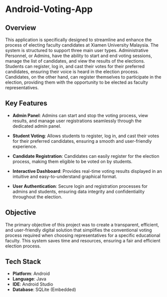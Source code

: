 # Android-Voting-App

## Overview

This application is specifically designed to streamline and enhance the process of electing faculty candidates at Xiamen University Malaysia. The system is structured to support three main user types. Administrative Personnel, or Admins, have the ability to start and end voting sessions, manage the list of candidates, and view the results of the elections. Students can register, log in, and cast their votes for their preferred candidates, ensuring their voice is heard in the election process. Candidates, on the other hand, can register themselves to participate in the election, providing them with the opportunity to be elected as faculty representatives.

## Key Features

- **Admin Panel**: Admins can start and stop the voting process, view results, and manage user registrations seamlessly through the dedicated admin panel.

- **Student Voting**: Allows students to register, log in, and cast their votes for their preferred candidates, ensuring a smooth and user-friendly experience.

- **Candidate Registration**: Candidates can easily register for the election process, making them eligible to be voted on by students.

- **Interactive Dashboard**: Provides real-time voting results displayed in an intuitive and easy-to-understand graphical format.

- **User Authentication**: Secure login and registration processes for admins and students, ensuring data integrity and confidentiality throughout the election.

## Objective

The primary objective of this project was to create a transparent, efficient, and user-friendly digital solution that simplifies the conventional voting process required when choosing representatives for a specific educational faculty. This system saves time and resources, ensuring a fair and efficient election process.

## Tech Stack

- **Platform**: Android
- **Language**: Java
- **IDE**: Android Studio
- **Database**: SQLite (Embedded)
